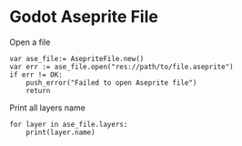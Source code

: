 # Godot Aseprite File

Open a file

```gdscript
var ase_file:= AsepriteFile.new()
var err := ase_file.open("res://path/to/file.aseprite")
if err != OK:
    push_error("Failed to open Aseprite file")
    return
```

Print all layers name

```gdscript
for layer in ase_file.layers:
    print(layer.name)
```
